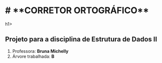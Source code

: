 <h1> # **CORRETOR ORTOGRÁFICO** </h1>h1>

## **Projeto para a disciplina de Estrutura de Dados II**

1. Professora: **Bruna Michelly**
2. Árvore trabalhada: **B**
